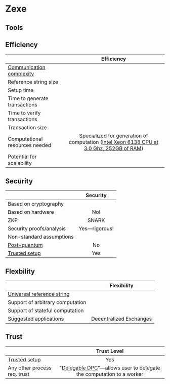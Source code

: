 # Zexe


## Tools

## Efficiency
|                           |           Efficiency         |
| ------------------------- | :--------------------------: |
| [Communication complexity](https://en.wikipedia.org/wiki/Communication_complexity)  |                              |
| Reference string size     |                            |
| Setup time                |                              |
| Time to generate transactions |                             |
| Time to verify transactions   |                             |
| Transaction size          |                            |
| Computational resources needed |  Specialized for generation of computation ([Intel Xeon 6138 CPU at 3.0 Ghz, 252GB of RAM](https://eprint.iacr.org/2018/962.pdf))                          |
| Potential for scalability      |                         |

## Security

|                           | Security                  |
| ------------------------- | :--------------------------: |
| Based on cryptography                 |                          |
| Based on hardware                 |            No!                 |
| ZKP                       |         SNARK     |
| Security proofs/analysis                  |      Yes&mdash;rigorous!                     |
| Non-standard assumptions                 |                              |
| [Post-quantum](https://en.wikipedia.org/wiki/Post-quantum_cryptography)               |       No                    |
| [Trusted setup](https://zcoin.io/ufaqs/what-is-trusted-setup/)                |        Yes                  |

## Flexbility

|                           | Flexibility                 |
| ------------------------- | :--------------------------: |
| [Universal reference string](https://docs.zkproof.org/assets/docs/reference-v0.2.pdf)                 |                              |
| Support of arbitrary computation                |                            |
| Support of stateful computation                 |                        |
| Suggested applications                 |      Decentralized Exchanges                       |


## Trust

|                           | Trust Level                  |
| ------------------------- | :--------------------------: |
| [Trusted setup](https://zcoin.io/ufaqs/what-is-trusted-setup/)               |     Yes                   |
| Any other process req. trust               |      "[Delegable DPC](https://eprint.iacr.org/2018/962.pdf)"&mdash;allows user to delegate the computation to a worker                       |

